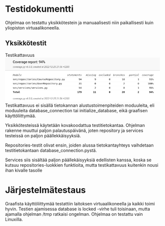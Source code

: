 # Testidokumentti
Ohjelmaa on testattu yksikkötestein ja manuaalisesti niin paikallisesti kuin yliopiston virtuaalikoneella.

## Yksikkötestit
Testikattavuus
![testidokumentti](images/testikattavuus.png)
Testikattavuus ei sisällä tietokannan alustustoimenpiteiden moduuleita, eli moduuleita database_connection tai initialize_database, eikä graafisen käyttöliittymää.

Yksikkötesteissä käytetään kovakoodattua testitietokantaa. Ohjelman rakenne muuttui paljon palautuspäivänä, joten repository ja services testeissä on paljon päällekkäisyyksiä.

Repositories-testit olivat ensin, joiden alussa tietokantayhteys vaihdetaan testitietokantaan database_connection.pystä. 

Services siis sisältää paljon päällekäisyyksiä edellisten kanssa, koska se kutsuu repositories-luokkien funktioita, mutta testikattavuus kuitenkin nousi ihan kivalle tasolle

# Järjestelmätestaus
Graafista käyttöliittymää testattiin laitoksen virtuaalikoneella ja kaikki toimi hyvin. Testien ajamisessa database is locked -virhe tuli toisinaan, mutta ajamalla ohjelman /tmp ratkaisi ongelman. Ohjelmaa on testattu vain Linuxilla.